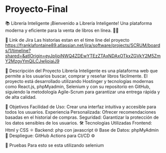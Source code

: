 # Proyecto-Final
📚 Librería Inteligente
¡Bienvenido a Librería Inteligente! Una plataforma moderna y eficiente para la venta de libros en línea. 🛒📖

📄 Link de Jira   Las historias estan en el time line del proyecto   https://franklafontaine89.atlassian.net/jira/software/projects/SCRUM/boards/1/timeline?shared=&atlOrigin=eyJpIjoiNWQ4ZDEwYTEzZTAxNDAxOTkxZGVkY2M5ZmY2MzgyYmQiLCJwIjoiaiJ9

🚀 Descripción del Proyecto
Librería Inteligente es una plataforma web que permite a los usuarios buscar, comprar y reseñar libros fácilmente. El proyecto está desarrollado utilizando Hostinger y tecnologías modernas como React.js, phpMyadmin, Selenium y con su repositorio en GitHub, siguiendo la metodología Agile-Scrum para garantizar una entrega rápida y de alta calidad.

🎯 Objetivos
Facilidad de Uso: Crear una interfaz intuitiva y accesible para todos los usuarios.
Experiencia Personalizada: Ofrecer recomendaciones basadas en el historial de compras.
Seguridad: Garantizar la protección de los datos sensibles de los usuarios.
🛠️ Tecnologías Utilizadas
Frontend: Html y CSS ⚛️
Backend: php con javascript 🌐
Base de Datos: phpMyAdmin 🍃
Despliegue: GitHub Actions para CI/CD ⚙️

🧪 Pruebas
Para esto se esta utilizando selenium
